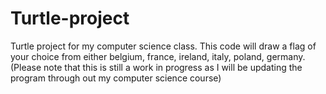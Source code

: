 # Turtle-project
Turtle project for my computer science class.
This code will draw a flag of your choice from either belgium, france, ireland, italy, poland, germany.
(Please note that this is still a work in progress as I will be updating the program through out my computer science course)